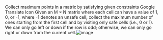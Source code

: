 Collect maximum points in a matrix by satisfying given constraints
Google Translate Icon
Given an M × N matrix where each cell can have a value of 1, 0, or -1, where -1 denotes an unsafe cell, collect the maximum number of ones starting from the first cell and by visiting only safe cells (i.e., 0 or 1). We can only go left or down if the row is odd; otherwise, we can only go right or down from the current cell.![image](https://github.com/230Souvik/CollectMax1-0Elemenate-1/assets/135532224/9b0d9d28-113f-49ec-9bfb-901c1d2186d6)
